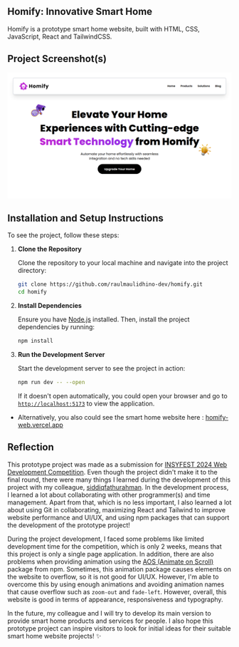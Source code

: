 ## Homify: Innovative Smart Home

Homify is a prototype smart home website, built with HTML, CSS, JavaScript, React and TailwindCSS.

## Project Screenshot(s)

![Homify Web Preview](public/screenshots/Homify-preview.png)

## Installation and Setup Instructions

To see the project, follow these steps:

1. **Clone the Repository**

   Clone the repository to your local machine and navigate into the project directory:

   ```bash
   git clone https://github.com/raulmaulidhino-dev/homify.git
   cd homify
   ```

2. **Install Dependencies**

   Ensure you have [Node.js](https://nodejs.org/en) installed. Then, install the project dependencies by running:
   
   ```bash
   npm install
   ```

4. **Run the Development Server**

   Start the development server to see the project in action:
   
   ```bash
   npm run dev -- --open
   ```

   If it doesn't open automatically, you could open your browser and go to [`http://localhost:5173`](http://localhost:5173) to view the application.

- Alternatively, you also could see the smart home website here : [homify-web.vercel.app](https://homify-web.vercel.app)

## Reflection

This prototype project was made as a submission for [INSYFEST 2024 Web Development Competition](https://www.instagram.com/insyfest). Even though the project didn't make it to the final round, there were many things I learned during the development of this project with my colleague, [siddiqfathurahman](https://github.com/siddiqfathurahman). In the development process, I learned a lot about collaborating with other programmer(s) and time management. Apart from that, which is no less important, I also learned a lot about using Git in collaborating, maximizing React and Tailwind to improve website performance and UI/UX, and using npm packages that can support the development of the prototype project!

During the project development, I faced some problems like limited development time for the competition, which is only 2 weeks, means that this project is only a single page application. In addition, there are also problems when providing animation using the [AOS (Animate on Scroll)](https://michalsnik.github.io/aos/) package from npm. Sometimes, this animation package causes elements on the website to overflow, so it is not good for UI/UX. However, I'm able to overcome this by using enough animations and avoiding animation names that cause overflow such as `zoom-out` and `fade-left`. However, overall, this website is good in terms of appearance, responsiveness and typography.

In the future, my colleague and I will try to develop its main version to provide smart home products and services for people. I also hope this prototype project can inspire visitors to look for initial ideas for their suitable smart home website projects! ✨

